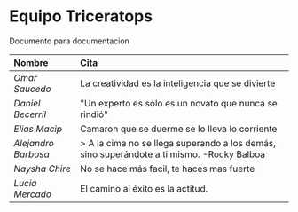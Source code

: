 # Equipo Triceratops
Documento para documentacion

| Nombre | Cita |
| :--- | :--- | 
| *Omar Saucedo* | La creatividad es la inteligencia que se divierte |
| *Daniel Becerril* | "Un experto es sólo es un novato que nunca se rindió" |
| *Elias Macip* | Camaron que se duerme se lo lleva lo corriente |
|*Alejandro Barbosa*| > A la cima no se llega superando a los demás, sino superándote a ti mismo. -Rocky Balboa|
| *Naysha Chire* | No se hace más facil, te haces mas fuerte |
| *Lucia Mercado* | El camino al éxito es la actitud. |
